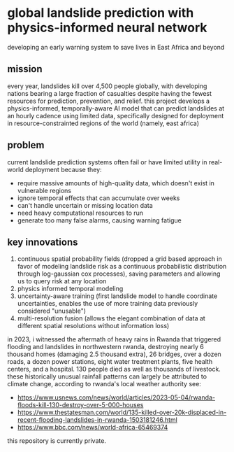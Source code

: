 # global landslide prediction with physics-informed neural network
developing an early warning system to save lives in East Africa and beyond

## mission
every year, landslides kill over 4,500 people globally, with developing nations bearing a large fraction of casualties despite having the fewest resources for prediction, prevention, and relief.
this project develops a physics-informed, temporally-aware AI model that can predict landslides at an hourly cadence using limited data, specifically designed for deployment in resource-constrainted regions of the world (namely, east africa)

## problem
current landslide prediction systems often fail or have limited utility in real-world deployment because they:
- require massive amounts of high-quality data, which doesn't exist in vulnerable regions
- ignore temporal effects that can accumulate over weeks
- can't handle uncertain or missing location data
- need heavy computational resources to run
- generate too many false alarms, causing warning fatigue

## key innovations
1. continuous spatial probability fields (dropped a grid based approach in favor of modeling landslide risk as a continuous probabilistic distribution through log-gaussian cox processes), saving parameters and allowing us to query risk at any location
2. physics informed temporal modeling
3. uncertainty-aware training (first landslide model to handle coordinate uncertainties, enables the use of more training data previously considered "unusable")
4. multi-resolution fusion (allows the elegant combination of data at different spatial resolutions without information loss)


in 2023, i witnessed the aftermath of heavy rains in Rwanda that triggered flooding and landslides in northwestern rwanda, destroying nearly 6 thousand homes (damaging 2.5 thousand extra), 26 bridges, over a dozen roads, a dozen power stations, eight water treatment plants, five health centers, and a hospital.
130 people died as well as thousands of livestock.
these historically unusual rainfall patterns can largely be attributed to climate change, according to rwanda's local weather authority
see:
- https://www.usnews.com/news/world/articles/2023-05-04/rwanda-floods-kill-130-destroy-over-5-000-houses
- https://www.thestatesman.com/world/135-killed-over-20k-displaced-in-recent-flooding-landslides-in-rwanda-1503181246.html
- https://www.bbc.com/news/world-africa-65469374

this repository is currently private.

